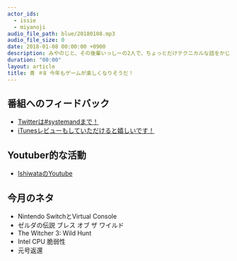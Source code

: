 ```yaml
---
actor_ids:
  - issie
  - miyanoji
audio_file_path: blue/20180108.mp3
audio_file_size: 0
date: 2018-01-08 00:00:00 +0900
description: みやのじと、その後輩いっしーの2人で、ちょっとだけテクニカルな話をかじっちゃおう！という趣旨で始めた、systemand.onlineのサブチャンネル青です。
duration: "00:00"
layout: article
title: 青 ＃8 今年もゲームが楽しくなりそうだ！
---
```

## 番組へのフィードバック
* [Twitterは#systemandまで！](https://twitter.com/search?q=%23systemand)
* [iTunesレビューもしていただけると嬉しいです！](https://itunes.apple.com/jp/podcast/systemand-online/id1205168408?mt=2)

## Youtuber的な活動

* [IshiwataのYoutube](https://www.youtube.com/channel/UC0dN6GcdwpQA-WdSfI2tmZQ)

## 今月のネタ
* Nintendo SwitchとVirtual Console
* ゼルダの伝説 ブレス オブ ザ ワイルド
* The Witcher 3: Wild Hunt
* Intel CPU 脆弱性
* 元号返還

